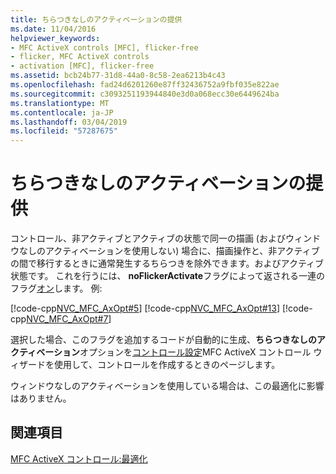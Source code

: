 ```yaml
---
title: ちらつきなしのアクティベーションの提供
ms.date: 11/04/2016
helpviewer_keywords:
- MFC ActiveX controls [MFC], flicker-free
- flicker, MFC ActiveX controls
- activation [MFC], flicker-free
ms.assetid: bcb24b77-31d8-44a0-8c58-2ea6213b4c43
ms.openlocfilehash: fad24d6201260e87ff32436752a9fbf035e822ae
ms.sourcegitcommit: c3093251193944840e3d0a068ecc30e6449624ba
ms.translationtype: MT
ms.contentlocale: ja-JP
ms.lasthandoff: 03/04/2019
ms.locfileid: "57287675"
---
```

# <a name="providing-flicker-free-activation"></a>ちらつきなしのアクティベーションの提供

コントロール、非アクティブとアクティブの状態で同一の描画 (およびウィンドウなしのアクティベーションを使用しない) 場合に、描画操作と、非アクティブの間で移行するときに通常発生するちらつきを除外できます。およびアクティブ状態です。 これを行うには、 **noFlickerActivate**フラグによって返される一連のフラグ[オン](../mfc/reference/colecontrol-class.md#getcontrolflags)します。 例:

[!code-cpp[NVC_MFC_AxOpt#5](../mfc/codesnippet/cpp/providing-flicker-free-activation_1.cpp)]
[!code-cpp[NVC_MFC_AxOpt#13](../mfc/codesnippet/cpp/providing-flicker-free-activation_2.cpp)]
[!code-cpp[NVC_MFC_AxOpt#7](../mfc/codesnippet/cpp/providing-flicker-free-activation_3.cpp)]

選択した場合、このフラグを追加するコードが自動的に生成、**ちらつきなしのアクティベーション**オプションを[コントロール設定](../mfc/reference/control-settings-mfc-activex-control-wizard.md)MFC ActiveX コントロール ウィザードを使用して、コントロールを作成するときのページします。

ウィンドウなしのアクティベーションを使用している場合は、この最適化に影響はありません。

## <a name="see-also"></a>関連項目

[MFC ActiveX コントロール:最適化](../mfc/mfc-activex-controls-optimization.md)
